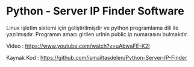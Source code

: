 # Python - Server IP Finder Software

Linux işletim sistemi için geliştirilmişdir ve python programlama dili ile
yazılmışdır. Programın amacı girilen urlnin public ip numarasını
bulmakdır.

Video : https://www.youtube.com/watch?v=uAbwaFE-K2I

Kaynak Kod : https://github.com/ismailtasdelen/Python-Server-IP-Finder
